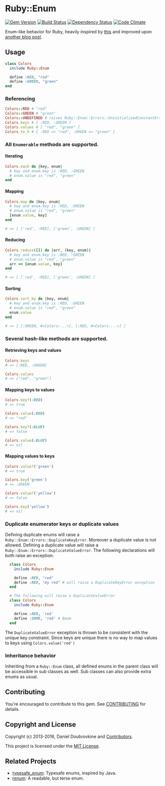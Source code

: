 Ruby::Enum
==========

[![Gem Version](http://img.shields.io/gem/v/ruby-enum.svg)](http://badge.fury.io/rb/ruby-enum)
[![Build Status](http://img.shields.io/travis/dblock/ruby-enum.svg)](https://travis-ci.org/dblock/ruby-enum)
[![Dependency Status](https://gemnasium.com/dblock/ruby-enum.svg)](https://gemnasium.com/dblock/ruby-enum)
[![Code Climate](https://codeclimate.com/github/dblock/ruby-enum.svg)](https://codeclimate.com/github/dblock/ruby-enum)

Enum-like behavior for Ruby, heavily inspired by [this](http://www.rubyfleebie.com/enumerations-and-ruby) and improved upon [another blog post](http://code.dblock.org/how-to-define-enums-in-ruby).

## Usage

``` ruby
class Colors
  include Ruby::Enum

  define :RED, "red"
  define :GREEN, "green"
end
```

### Referencing

``` ruby
Colors::RED # "red"
Colors::GREEN # "green"
Colors::UNDEFINED # raises Ruby::Enum::Errors::UninitializedConstantError
Colors.keys # [ :RED, :GREEN ]
Colors.values # [ "red", "green" ]
Colors.to_h # { :RED => "red", :GREEN => "green" }
```

### All `Enumerable` methods are supported.

#### Iterating

``` ruby
Colors.each do |key, enum|
  # key and enum.key is :RED, :GREEN
  # enum.value is "red", "green"
end
```

#### Mapping

``` ruby
Colors.map do |key, enum|
  # key and enum.key is :RED, :GREEN
  # enum.value is "red", "green"
  [enum.value, key]
end

# => [ ['red', :RED], ['green', :GREEN] ]
```

#### Reducing

``` ruby
Colors.reduce([]) do |arr, (key, enum)|
  # key and enum.key is :RED, :GREEN
  # enum.value is "red", "green"
  arr << [enum.value, key]
end

# => [ ['red', :RED], ['green', :GREEN] ]
```

#### Sorting
``` ruby
Colors.sort_by do |key, enum|
  # key and enum.key is :RED, :GREEN
  # enum.value is "red", "green"
  enum.value
end

# => [ [:GREEN, #<Colors:...>], [:RED, #<Colors:...>] ]
```

### Several hash-like methods are supported.

#### Retrieving keys and values

``` ruby
Colors.keys
# => [:RED, :GREEN]

Colors.values
# => ["red", "green"]
```

#### Mapping keys to values

``` ruby
Colors.key?(:RED)
# => true

Colors.value(:RED)
# => "red"

Colors.key?(:BLUE)
# => false

Colors.value(:BLUE)
# => nil
```

#### Mapping values to keys

``` ruby
Colors.value?('green')
# => true

Colors.key('green')
# => :GREEN

Colors.value?('yellow')
# => false

Colors.key('yellow')
# => nil
```


### Duplicate enumerator keys or duplicate values

Defining duplicate enums will raise a `Ruby::Enum::Errors::DuplicateKeyError`. Moreover a duplicate
value is not allowed. Defining a duplicate value will raise a `Ruby::Enum::Errors::DuplicateValueError`.
The following declarations will both raise an exception:

```ruby
  class Colors
    include Ruby::Enum

    define :RED, "red"
    define :RED, "my red" # will raise a DuplicateKeyError exception
  end

  # The following will raise a DuplicateValueError
  class Colors
    include Ruby::Enum

    define :RED, 'red'
    define :SOME, 'red' # Boom
  end
```

The `DuplicateValueError` exception is thrown to be consistent with the unique key constraint.
Since keys are unique there is no way to map values to keys using `Colors.value('red')`

### Inheritance behavior

Inheriting from a `Ruby::Enum` class, all defined enums in the parent class will be accessible in sub classes as well.
Sub classes can also provide extra enums as usual.

## Contributing

You're encouraged to contribute to this gem. See [CONTRIBUTING](CONTRIBUTING.md) for details.

## Copyright and License

Copyright (c) 2013-2016, Daniel Doubrovkine and [Contributors](CHANGELOG.md).

This project is licensed under the [MIT License](LICENSE.md).

## Related Projects

* [typesafe_enum](https://github.com/dmolesUC3/typesafe_enum): Typesafe enums, inspired by Java.
* [renum](https://github.com/duelinmarkers/renum): A readable, but terse enum.
